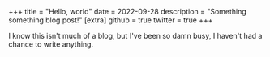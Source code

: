 +++
title = "Hello, world"
date = 2022-09-28
description = "Something something blog post!"
[extra]
github = true
twitter = true
+++

I know this isn't much of a blog, but I've been so damn busy, I haven't had a chance to write anything.
